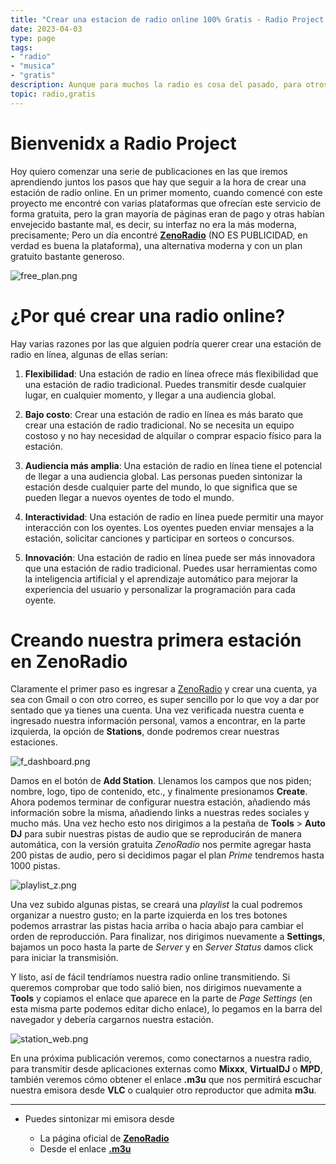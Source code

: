 ```yaml
---
title: "Crear una estacion de radio online 100% Gratis - Radio Project (Parte 1)"
date: 2023-04-03
type: page
tags: 
- "radio"
- "musica"
- "gratis"
description: Aunque para muchos la radio es cosa del pasado, para otros es un medio de entretenimiento al cual le tienen mucho cariño, yo soy uno de esos otros por lo que en este post aprenderemos a crear una estación de radio online.
topic: radio,gratis
---
```


# Bienvenidx a Radio Project

Hoy quiero comenzar una serie de publicaciones en las que iremos aprendiendo juntos los pasos que hay que seguir a la hora de crear una estación de radio online. En un primer momento, cuando comencé con este proyecto me encontré con varias plataformas que ofrecían este servicio de forma gratuita, pero la gran mayoría de páginas eran de pago y otras habían envejecido bastante mal, es decir, su interfaz no era la más moderna, precisamente; Pero un día encontré [**ZenoRadio**](https://zeno.fm) (NO ES PUBLICIDAD, en verdad es buena la plataforma), una alternativa moderna y con un plan gratuito bastante generoso.

![free_plan.png](https://res.cloudinary.com/rooyca/image/upload/v1680509639/Blog/Imgs/Radio%20Project/free_plan_kd5cwc.png)

# ¿Por qué crear una radio online?

Hay varias razones por las que alguien podría querer crear una estación de radio en línea, algunas de ellas serían:

1.  **Flexibilidad**: Una estación de radio en línea ofrece más flexibilidad que una estación de radio tradicional. Puedes transmitir desde cualquier lugar, en cualquier momento, y llegar a una audiencia global.
    
2.  **Bajo costo**: Crear una estación de radio en línea es más barato que crear una estación de radio tradicional. No se necesita un equipo costoso y no hay necesidad de alquilar o comprar espacio físico para la estación.
    
3.  **Audiencia más amplia**: Una estación de radio en línea tiene el potencial de llegar a una audiencia global. Las personas pueden sintonizar la estación desde cualquier parte del mundo, lo que significa que se pueden llegar a nuevos oyentes de todo el mundo.
    
4.  **Interactividad**: Una estación de radio en línea puede permitir una mayor interacción con los oyentes. Los oyentes pueden enviar mensajes a la estación, solicitar canciones y participar en sorteos o concursos.
    
5.  **Innovación**: Una estación de radio en línea puede ser más innovadora que una estación de radio tradicional. Puedes usar herramientas como la inteligencia artificial y el aprendizaje automático para mejorar la experiencia del usuario y personalizar la programación para cada oyente.
    


# Creando nuestra primera estación en ZenoRadio

Claramente el primer paso es ingresar a [ZenoRadio](https://zeno.fm) y crear una cuenta, ya sea con Gmail o con otro correo, es super sencillo por lo que voy a dar por sentado que ya tienes una cuenta. Una vez verificada nuestra cuenta e ingresado nuestra información personal, vamos a encontrar, en la parte izquierda, la opción de **Stations**, donde podremos crear nuestras estaciones.

![f_dashboard.png](https://res.cloudinary.com/rooyca/image/upload/v1680509639/Blog/Imgs/Radio%20Project/f_dashboard_tjbxjh.png)

Damos en el botón de **Add Station**. Llenamos los campos que nos piden; nombre, logo, tipo de contenido, etc., y finalmente presionamos **Create**. Ahora podemos terminar de configurar nuestra estación, añadiendo más información sobre la misma, añadiendo links a nuestras redes sociales y mucho más. Una vez hecho esto nos dirigimos a la pestaña de **Tools** > **Auto DJ** para subir nuestras pistas de audio que se reproducirán de manera automática, con la versión gratuita *ZenoRadio* nos permite agregar hasta 200 pistas de audio, pero si decidimos pagar el plan *Prime* tendremos hasta 1000 pistas.  

![playlist_z.png](https://res.cloudinary.com/rooyca/image/upload/v1680509639/Blog/Imgs/Radio%20Project/playlist_z_sbepr1.png)

Una vez subido algunas pistas, se creará una *playlist* la cual podremos organizar a nuestro gusto; en la parte izquierda en los tres botones podemos arrastrar las pistas hacia arriba o hacia abajo para cambiar el orden de reproducción. Para finalizar, nos dirigimos nuevamente a **Settings**, bajamos un poco hasta la parte de *Server* y en *Server Status* damos click para iniciar la transmisión.

Y listo, así de fácil tendríamos nuestra radio online transmitiendo. Si queremos comprobar que todo salió bien, nos dirigimos nuevamente a **Tools** y copiamos el enlace que aparece en la parte de *Page Settings* (en esta misma parte podemos editar dicho enlace), lo pegamos en la barra del navegador y debería cargarnos nuestra estación.

![station_web.png](https://res.cloudinary.com/rooyca/image/upload/v1680509639/Blog/Imgs/Radio%20Project/station_web_m0caky.png)

En una próxima publicación veremos, como conectarnos a nuestra radio, para transmitir desde aplicaciones externas como **Mixxx**, **VirtualDJ** o **MPD**, también veremos cómo obtener el enlace **.m3u** que nos permitirá escuchar nuestra emisora desde **VLC** o cualquier otro reproductor que admita **m3u**.

---

- Puedes sintonizar mi emisora desde 

	- La página oficial de [**ZenoRadio**](https://zeno.fm/radio/villa-de-la-cancion/)
	- Desde el enlace [**.m3u**](https://stream.zeno.fm/jjempnshdlotv.m3u)
